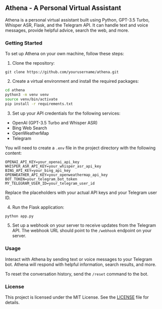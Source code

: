 ## Athena - A Personal Virtual Assistant

Athena is a personal virtual assistant built using Python, GPT-3.5 Turbo, Whisper ASR, Flask, and the Telegram API. It can handle text and voice messages, provide helpful advice, search the web, and more.

### Getting Started

To set up Athena on your own machine, follow these steps:

1. Clone the repository:

```
git clone https://github.com/yourusername/athena.git
```

2. Create a virtual environment and install the required packages:

```bash
cd athena
python3 -m venv venv
source venv/bin/activate
pip install -r requirements.txt
```

3. Set up your API credentials for the following services:

- OpenAI (GPT-3.5 Turbo and Whisper ASR)
- Bing Web Search
- OpenWeatherMap
- Telegram

You will need to create a `.env` file in the project directory with the following content:

```
OPENAI_API_KEY=your_openai_api_key
WHISPER_ASR_API_KEY=your_whisper_asr_api_key
BING_API_KEY=your_bing_api_key
OPENWEATHER_API_KEY=your_openweathermap_api_key
BOT_TOKEN=your_telegram_bot_token
MY_TELEGRAM_USER_ID=your_telegram_user_id
```

Replace the placeholders with your actual API keys and your Telegram user ID.

4. Run the Flask application:

```bash
python app.py
```

5. Set up a webhook on your server to receive updates from the Telegram API. The webhook URL should point to the `/webhook` endpoint on your server.

### Usage

Interact with Athena by sending text or voice messages to your Telegram bot. Athena will respond with helpful information, search results, and more.

To reset the conversation history, send the `/reset` command to the bot.

### License

This project is licensed under the MIT License. See the [LICENSE](LICENSE) file for details.
